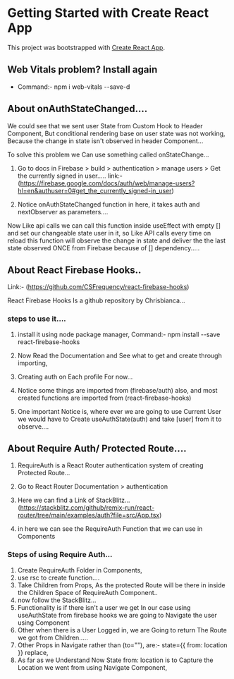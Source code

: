 # Getting Started with Create React App

This project was bootstrapped with [Create React App](https://github.com/facebook/create-react-app).

## Web Vitals problem? Install again

* Command:- npm i web-vitals --save-d

## About onAuthStateChanged....

We could see that we sent user State from Custom Hook to Header Component, But conditional rendering base on user state was not working, Because the change in state isn't observed in header Component...

To solve this problem we Can use something called onStateChange...

1. Go to docs in Firebase > build > authentication > manage users > Get the currently signed in user..... link:-(https://firebase.google.com/docs/auth/web/manage-users?hl=en&authuser=0#get_the_currently_signed-in_user)

2. Notice onAuthStateChanged function in here, it takes auth and nextObserver as parameters....

Now Like api calls we can call this function inside useEffect with empty [] and set our changeable state user in it, so Like API calls every time on reload this function will observe the change in state and deliver the the last state observed ONCE from Firebase  because of [] dependency.....




## About React Firebase Hooks..

Link:- (https://github.com/CSFrequency/react-firebase-hooks)

React Firebase Hooks Is a github repository by Chrisbianca...

### steps to use it....

1. install it using node package manager, Command:- npm install --save react-firebase-hooks

2. Now Read the Documentation and See what to get and create through importing, 

3. Creating auth on Each profile For now...

4. Notice some things are imported from (firebase/auth) also, and most created functions are imported from (react-firebase-hooks)

5. One important Notice is, where ever we are going to use Current User we would have to Create useAuthState(auth) and take [user] from it to observe....



## About Require Auth/ Protected Route....

1. RequireAuth is a React Router authentication system of creating Protected Route...
2. Go to React Router Documentation > authentication 
3. Here we can find a Link of StackBlitz... (https://stackblitz.com/github/remix-run/react-router/tree/main/examples/auth?file=src/App.tsx)

4. in here we can see the RequireAuth Function that we can use in Components


### Steps of using Require Auth...
1. Create RequireAuth Folder in Components, 
2. use rsc to create function....
3. Take Children from Props, As the protected Route will be there in inside the Children Space of RequireAuth Component..
3. now follow the StackBlitz...
4. Functionality is if there isn't a user we get In our case using useAuthState from firebase hooks we are going to Navigate the user using <Navigate> Component
5. Other when there is a User Logged in, we are Going to return The Route we got from Children.....
6. Other Props in Navigate rather than (to=""), are:- state={{ from: location }} replace,
7. As far as we Understand Now State from: location is to Capture the Location we went from using Navigate Component,
 





